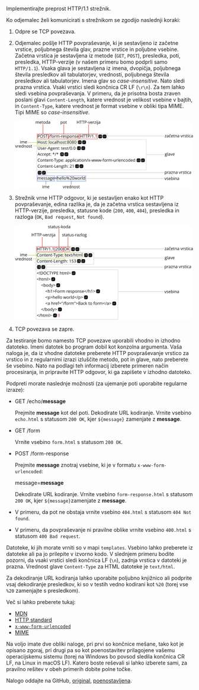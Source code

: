 Implementirajte preprost HTTP/1.1 strežnik.

Ko odjemalec želi komunicirati s strežnikom se zgodijo naslednji koraki:

1. Odpre se TCP povezava.

2. Odjemalec pošlje HTTP povpraševanje, ki je sestavljeno iz začetne vrstice, poljubnega števila glav, prazne vrstice in poljubne vsebine. Začetna vrstica je sestavljena iz metode (`GET`, `POST`), presledka, poti, presledka, HTTP-verzije (v našem primeru bomo podprli samo `HTTP/1.1`). Vsaka glava je sestavljena iz imena, dvopičja, poljubnega števila presledkov ali tabulatorjev, vrednosti, poljubnega števila presledkov ali tabulatorjev. Imena glav so *case-insensitive*. Nato sledi prazna vrstica. Vsaki vrstici sledi končnica CR LF (`\r\n`). Za tem lahko sledi vsebina povpraševanja. V primeru, da je prisotna bosta zraven poslani glavi `Content-Length`, katere vrednost je velikost vsebine v bajtih, in `Content-Type`, katere vrednost je format vsebine v obliki tipa MIME. Tipi MIME so *case-insensitive*.

    ![request](request.svg)

3. Strežnik vrne HTTP odgovor, ki je sestavljen enako kot HTTP povpraševanje, edina razlika je, da je začetna vrstica sestavljena iz HTTP-verzije, presledka, statusne kode (`200`, `400`, `404`), presledka in razloga (`OK`, `Bad request`, `Not found`).

    ![response](response.svg)

4. TCP povezava se zapre.

Za testiranje bomo namesto TCP povezave uporabili vhodno in izhodno datoteko. Imeni datotek bo program dobil kot konzolna argumenta. Vaša naloga je, da iz vhodne datoteke preberete HTTP povpraševanje vrstico za vrstico in z regularnimi izrazi izluščite metodo, pot in glave, nato preberete še vsebino. Nato na podlagi teh informacij izberete primeren način procesiranja, in pripravite HTTP odgovor, ki ga zapišete v izhodno datoteko.

Podpreti morate naslednje možnosti (za ujemanje poti uporabite regularne izraze):

* GET /echo/**message**

  Prejmite **message** kot del poti.
  Dekodirate URL kodiranje.
  Vrnite vsebino `echo.html` s statusom `200 OK`, kjer `${message}` zamenjate z **message**.

* GET /form

  Vrnite vsebino `form.html` s statusom `200 OK`.

* POST /form-response

  Prejmite **message** znotraj vsebine, ki je v formatu `x-www-form-urlencoded`:

  message=**message**

  Dekodirate URL kodiranje.
  Vrnite vsebino `form-response.html` s statusom `200 OK`, kjer `${message}`zamenjate z **message**.

* V primeru, da pot ne obstaja vrnite vsebino `404.html` s statusom `404 Not found`.

* V primeru, da povpraševanje ni pravilne oblike vrnite vsebino `400.html` s statusom `400 Bad request`.

Datoteke, ki jih morate vrniti so v mapi `templates`. Vsebino lahko preberete iz datoteke ali pa jo prilepite v izvorno kodo. V slednjem primeru bodite pozorni, da vsaki vrstici sledi končnica LF (`\n`), zadnja vrstica v datoteki je prazna. Vrednost glave `Content-Type` za HTML datoteke je `text/html`.

Za dekodiranje URL kodiranja lahko uporabite poljubno knjižnico ali podprite vsaj dekodiranje presledkov, ki so v testih vedno kodirani kot `%20` (torej vse `%20` zamenjajte s presledkom).

Več si lahko preberete tukaj:

* [MDN](https://developer.mozilla.org/en-US/docs/Web/HTTP/Overview#http_flow)
* [HTTP standard](https://datatracker.ietf.org/doc/html/rfc7230#section-3)
* [`x-www-form-urlencoded`](https://www.w3.org/TR/html401/interact/forms.html#h-17.13.4.1)
* [MIME](https://developer.mozilla.org/en-US/docs/Web/HTTP/Basics_of_HTTP/MIME_types)

Na voljo imate dve obliki naloge, pri prvi so končnice mešane, tako kot je opisano zgoraj, pri drugi pa so kot poenostavitev prilagojene vašemu operacijskemu sistemu (torej na Windows bo povsod sledila končnica CR LF, na Linux in macOS LF). Katero boste reševali si lahko izberete sami, za pravilno rešitev v obeh primerih dobite polne točke.

Nalogo oddajte na GitHub, [original](https://classroom.github.com/a/FUmT7Icg), [poenostavljena](https://classroom.github.com/a/Q0yJ7MXt).
